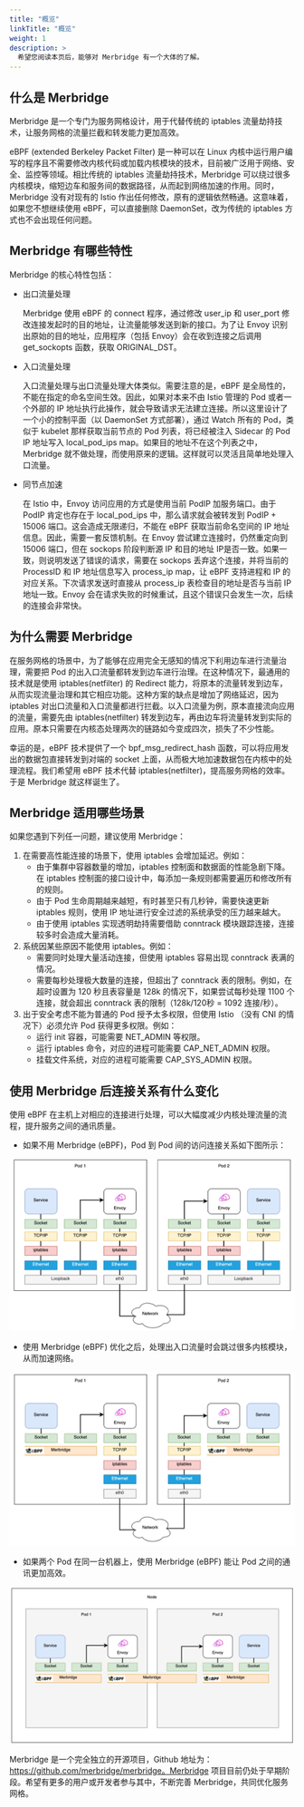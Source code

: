 ```yaml
---
title: "概览"
linkTitle: "概览"
weight: 1
description: >
  希望您阅读本页后，能够对 Merbridge 有一个大体的了解。
---
```


## 什么是 Merbridge

Merbridge 是一个专门为服务网格设计，用于代替传统的 iptables 流量劫持技术，让服务网格的流量拦截和转发能力更加高效。

eBPF (extended Berkeley Packet Filter) 是一种可以在 Linux 内核中运行用户编写的程序且不需要修改内核代码或加载内核模块的技术，目前被广泛用于网络、安全、监控等领域。相比传统的 iptables 流量劫持技术，Merbridge 可以绕过很多内核模块，缩短边车和服务间的数据路径，从而起到网络加速的作用。同时，Merbridge 没有对现有的 Istio 作出任何修改，原有的逻辑依然畅通。这意味着，如果您不想继续使用 eBPF，可以直接删除 DaemonSet，改为传统的 iptables 方式也不会出现任何问题。

## Merbridge 有哪些特性

Merbridge 的核心特性包括：

- 出口流量处理

  Merbridge 使用 eBPF 的 connect 程序，通过修改 user_ip 和 user_port 修改连接发起时的目的地址，让流量能够发送到新的接口。为了让 Envoy 识别出原始的目的地址，应用程序（包括 Envoy）会在收到连接之后调用 get_sockopts 函数，获取 ORIGINAL_DST。

- 入口流量处理

  入口流量处理与出口流量处理大体类似。需要注意的是，eBPF 是全局性的，不能在指定的命名空间生效。因此，如果对本来不由 Istio 管理的 Pod 或者一个外部的 IP 地址执行此操作，就会导致请求无法建立连接。所以这里设计了一个小的控制平面（以 DaemonSet 方式部署），通过 Watch 所有的 Pod，类似于 kubelet 那样获取当前节点的 Pod 列表，将已经被注入 Sidecar 的 Pod IP 地址写入 local_pod_ips map。如果目的地址不在这个列表之中， Merbridge 就不做处理，而使用原来的逻辑。这样就可以灵活且简单地处理入口流量。

- 同节点加速

  在 Istio 中，Envoy 访问应用的方式是使用当前 PodIP 加服务端口。由于 PodIP 肯定也存在于 local_pod_ips 中，那么请求就会被转发到 PodIP + 15006 端口。这会造成无限递归，不能在 eBPF 获取当前命名空间的 IP 地址信息。因此，需要一套反馈机制。在 Envoy 尝试建立连接时，仍然重定向到 15006 端口，但在 sockops 阶段判断源 IP 和目的地址 IP是否一致。如果一致，则说明发送了错误的请求，需要在 sockops 丢弃这个连接，并将当前的 ProcessID 和 IP 地址信息写入 process_ip map，让 eBPF 支持进程和 IP 的对应关系。下次请求发送时直接从 process_ip 表检查目的地址是否与当前 IP 地址一致。Envoy 会在请求失败的时候重试，且这个错误只会发生一次，后续的连接会非常快。

## 为什么需要 Merbridge

在服务网格的场景中，为了能够在应用完全无感知的情况下利用边车进行流量治理，需要把 Pod 的出入口流量都转发到边车进行治理。在这种情况下，最通用的技术就是使用 iptables(netfilter) 的 Redirect 能力，将原本的流量转发到边车，从而实现流量治理和其它相应功能。这种方案的缺点是增加了网络延迟，因为 iptables 对出口流量和入口流量都进行拦截。以入口流量为例，原本直接流向应用的流量，需要先由 iptables(netfilter) 转发到边车，再由边车将流量转发到实际的应用。原本只需要在内核态处理两次的链路如今变成四次，损失了不少性能。

幸运的是，eBPF 技术提供了一个 bpf_msg_redirect_hash 函数，可以将应用发出的数据包直接转发到对端的 socket 上面，从而极大地加速数据包在内核中的处理流程。我们希望用 eBPF 技术代替 iptables(netfilter)，提高服务网格的效率。于是 Merbridge 就这样诞生了。

## Merbridge 适用哪些场景

如果您遇到下列任一问题，建议使用 Merbridge：

1. 在需要高性能连接的场景下，使用 iptables 会增加延迟。例如：
    - 由于集群中容器数量的增加，iptables 控制面和数据面的性能急剧下降。在 iptables 控制面的接口设计中，每添加一条规则都需要遍历和修改所有的规则。
    - 由于 Pod 生命周期越来越短，有时甚至只有几秒钟，需要快速更新 iptables 规则，使用 IP 地址进行安全过滤的系统承受的压力越来越大。
    - 由于使用 iptables 实现透明劫持需要借助 conntrack 模块跟踪连接，连接较多时会造成大量消耗。
2. 系统因某些原因不能使用 iptables。例如：
   - 需要同时处理大量活动连接，但使用 iptables 容易出现 conntrack 表满的情况。
   - 需要每秒处理极大数量的连接，但超出了 conntrack 表的限制。例如，在超时设置为 120 秒且表容量是 128k 的情况下，如果尝试每秒处理 1100 个连接，就会超出 conntrack 表的限制（128k/120秒 = 1092 连接/秒）。
3. 出于安全考虑不能为普通的 Pod 授予太多权限，但使用 Istio （没有 CNI 的情况下）必须允许 Pod 获得更多权限。例如：
   - 运行 init 容器，可能需要 NET_ADMIN 等权限。 
   - 运行 iptables 命令，对应的进程可能需要 CAP_NET_ADMIN 权限。
   - 挂载文件系统，对应的进程可能需要 CAP_SYS_ADMIN 权限。

## 使用 Merbridge 后连接关系有什么变化

使用 eBPF 在主机上对相应的连接进行处理，可以大幅度减少内核处理流量的流程，提升服务之间的通讯质量。

- 如果不用 Merbridge (eBPF)，Pod 到 Pod 间的访问连接关系如下图所示：

![iptable 路径](imgs/iptables_path.png)

- 使用 Merbridge (eBPF) 优化之后，处理出入口流量时会跳过很多内核模块，从而加速网络。

![eBPF 路径](imgs/eBPF_path.png)

- 如果两个 Pod 在同一台机器上，使用 Merbridge (eBPF) 能让 Pod 之间的通讯更加高效。

![同节点 eBPF 路径](imgs/sameNode_eBPF_path.png)

Merbridge 是一个完全独立的开源项目，Github 地址为：https://github.com/merbridge/merbridge。Merbridge 项目目前仍处于早期阶段。希望有更多的用户或开发者参与其中，不断完善 Merbridge，共同优化服务网格。　　